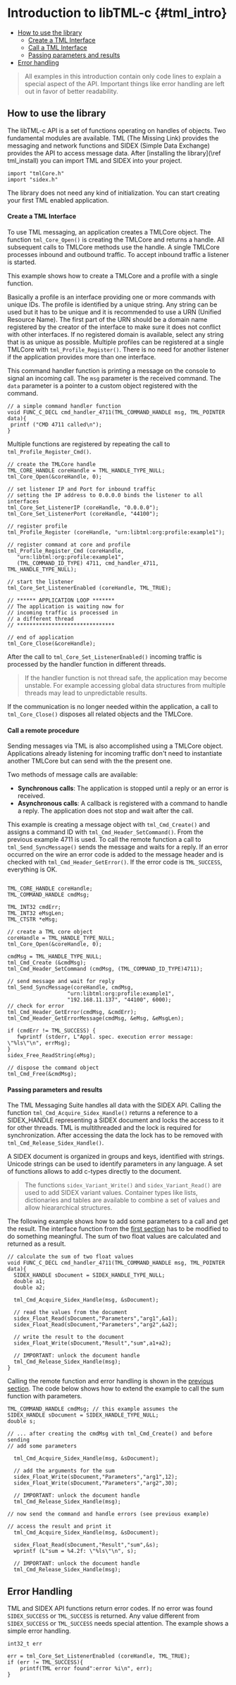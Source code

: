 # Introduction to libTML-c {#tml_intro}

* [How to use the library](#howtouse)
	* [Create a TML Interface](#createTMLInterface)
	* [Call a TML Interface](#callTMLcommand)
	* [Passing parameters and results](#PassTMLParam)
* [Error handling](#errHandling)

> All examples in this introduction contain only code lines to explain a special aspect of the API. Important things like error handling are left out in favor of better readability. 

<a name="howtouse"></a>
## How to use the library ##

The libTML-c API is a set of functions operating on handles of objects. Two fundamental modules are available. TML (The Missing Link) provides the messaging and network functions and SIDEX (Simple Data Exchange) provides the API to access message data. After [installing the library](\ref tml_install) you can import TML and SIDEX into your project.

~~~~{.c}
import "tmlCore.h"
import "sidex.h"
~~~~

The library does not need any kind of initialization. You can start creating your first TML enabled application.

<a name="createTMLInterface"></a>
#### Create a TML Interface ###

To use TML messaging, an application creates a TMLCore object. The function `tml_Core_Open()` is creating the TMLCore and returns a handle. All subsequent calls to TMLCore methods use the handle. A single TMLCore processes inbound and outbound traffic. To accept inbound traffic a listener is started. 

This example shows how to create a TMLCore and a profile with a single function. 

Basically a profile is an interface providing one or more commands with unique IDs. The profile is identified by a unique string. Any string can be used but it has to be unique and it is recommended to use a URN (Unified Resource Name). The first part of the URN should be a domain name registered by the creator of the interface to make sure it does not conflict with other interfaces. If no registered domain is available, select any string that is as unique as possible. 
Multiple profiles can be registered at a single TMLCore with `tml_Profile_Register()`. There is no need for another listener if the application provides more than one interface.


This command handler function is printing a message on the console to signal an incoming call. The `msg` parameter is the received command. The `data` parameter is a pointer to a custom object registered with the command. 

~~~~{.c}
// a simple command handler function
void FUNC_C_DECL cmd_handler_4711(TML_COMMAND_HANDLE msg, TML_POINTER data){
 printf ("CMD 4711 called\n");
} 
~~~~

Multiple functions are registered by repeating the call to `tml_Profile_Register_Cmd()`. 

~~~~{.c}
// create the TMLCore handle
TML_CORE_HANDLE coreHandle = TML_HANDLE_TYPE_NULL;
tml_Core_Open(&coreHandle, 0);

// set listener IP and Port for inbound traffic
// setting the IP address to 0.0.0.0 binds the listener to all interfaces
tml_Core_Set_ListenerIP (coreHandle, "0.0.0.0");
tml_Core_Set_ListenerPort (coreHandle, "44100");

// register profile
tml_Profile_Register (coreHandle, "urn:libtml:org:profile:example1");

// register command at core and profile
tml_Profile_Register_Cmd (coreHandle,
   "urn:libtml:org:profile:example1",
   (TML_COMMAND_ID_TYPE) 4711, cmd_handler_4711, TML_HANDLE_TYPE_NULL);

// start the listener
tml_Core_Set_ListenerEnabled (coreHandle, TML_TRUE);

// ****** APPLICATION LOOP *******
// The application is waiting now for
// incoming traffic is processed in 
// a different thread
// *******************************

// end of application
tml_Core_Close(&coreHandle);
~~~~

After the call to `tml_Core_Set_ListenerEnabled()` incoming traffic is processed by the handler function in different threads.

> If the handler function is not thread safe, the application may become unstable. For example accessing global data structures from multiple threads may lead to unpredictable results.

If the communication is no longer needed within the application, a call to `tml_Core_Close()` disposes all related objects and the TMLCore.

<a name="callTMLcommand"></a>
#### Call a remote procedure ####

Sending messages via TML is also accomplished using a TMLCore object. Applications already listening for incoming traffic don't need to instantiate another TMLCore but can send with the the present one. 

Two methods of message calls are available:
- **Synchronous calls**: The application is stopped until a reply or an error is received.
- **Asynchronous calls**: A callback is registered with a command to handle a reply. The application does not stop and wait after the call.

This example is creating a message object with `tml_Cmd_Create()` and assigns a command ID with `tml_Cmd_Header_SetCommand()`. From the previous example 4711 is used. To call the remote function a call to `tml_Send_SyncMessage()` sends the message and waits for a reply. If an error occurred on the wire an error code is added to the message header and is checked with `tml_Cmd_Header_GetError()`. If the error code is `TML_SUCCESS`, everything is OK. 

~~~~{.c}

TML_CORE_HANDLE coreHandle;
TML_COMMAND_HANDLE cmdMsg;

TML_INT32 cmdErr;
TML_INT32 eMsgLen;
TML_CTSTR *eMsg;

// create a TML core object
coreHandle = TML_HANDLE_TYPE_NULL;
tml_Core_Open(&coreHandle, 0);

cmdMsg = TML_HANDLE_TYPE_NULL;
tml_Cmd_Create (&cmdMsg);
tml_Cmd_Header_SetCommand (cmdMsg, (TML_COMMAND_ID_TYPE)4711);

// send message and wait for reply
tml_Send_SyncMessage(coreHandle, cmdMsg,
                   "urn:libtml:org:profile:example1",
                   "192.168.11.137", "44100", 6000);
// check for error
tml_Cmd_Header_GetError(cmdMsg, &cmdErr);
tml_Cmd_Header_GetErrorMessage(cmdMsg, &eMsg, &eMsgLen);

if (cmdErr != TML_SUCCESS) {
   fwprintf (stderr, L"Appl. spec. execution error message: \"%ls\"\n", errMsg);
}
sidex_Free_ReadString(eMsg);

// dispose the command object
tml_Cmd_Free(&cmdMsg);
~~~~

<a name="PassTMLParam"></a>
#### Passing parameters and results ####

The TML Messaging Suite handles all data with the SIDEX API. Calling the function `tml_Cmd_Acquire_Sidex_Handle()` returns a reference to a SIDEX_HANDLE representing a SIDEX document and locks the access to it for other threads. TML is multithreaded and the lock is required for synchronization. After accessing the data the lock has to be removed with `tml_Cmd_Release_Sidex_Handle()`.

A SIDEX document is organized in groups and keys, identified with strings. Unicode strings can be used to identify parameters in any language. A set of functions allows to add c-types directly to the document. 

> The functions `sidex_Variant_Write()` and `sidex_Variant_Read()` are used to add SIDEX variant values. Container types like lists, dictionaries and tables are available to combine a set of values and allow hieararchical structures. 

The following example shows how to add some parameters to a call and get the result. The interface function from the [first section](#createTMLInterface) has to be modified to do something meaningful. The sum of two float values are calculated and returned as a result.

~~~~{.c}
// calculate the sum of two float values
void FUNC_C_DECL cmd_handler_4711(TML_COMMAND_HANDLE msg, TML_POINTER data){
  SIDEX_HANDLE sDocument = SIDEX_HANDLE_TYPE_NULL; 
  double a1;
  double a2;

  tml_Cmd_Acquire_Sidex_Handle(msg, &sDocument);

  // read the values from the document
  sidex_Float_Read(sDocument,"Parameters","arg1",&a1);
  sidex_Float_Read(sDocument,"Parameters","arg2",&a2);

  // write the result to the document
  sidex_Float_Write(sDocument,"Result","sum",a1+a2);

  // IMPORTANT: unlock the document handle
  tml_Cmd_Release_Sidex_Handle(msg);
} 
~~~~

Calling the remote function and error handling is shown in the [previous section](#callTMLcommand). The code below shows how to extend the example to call the sum function with parameters.

~~~~{.c}
TML_COMMAND_HANDLE cmdMsg; // this example assumes the 
SIDEX_HANDLE sDocument = SIDEX_HANDLE_TYPE_NULL;
double s;

// ... after creating the cmdMsg with tml_Cmd_Create() and before sending
// add some parameters

  tml_Cmd_Acquire_Sidex_Handle(msg, &sDocument);

  // add the arguments for the sum
  sidex_Float_Write(sDocument,"Parameters","arg1",12);
  sidex_Float_Write(sDocument,"Parameters","arg2",30);

  // IMPORTANT: unlock the document handle
  tml_Cmd_Release_Sidex_Handle(msg);

// now send the command and handle errors (see previous example)

// access the result and print it
  tml_Cmd_Acquire_Sidex_Handle(msg, &sDocument);

  sidex_Float_Read(sDocument,"Result","sum",&s);
  wprintf (L"sum = %4.2f: \"%ls\"\n", s);
  
  // IMPORTANT: unlock the document handle
  tml_Cmd_Release_Sidex_Handle(msg);
~~~~
 

<a name="errHandling"></a>
## Error Handling ##

TML and SIDEX API functions return error codes. If no error was found `SIDEX_SUCCESS` or `TML_SUCCESS` is returned. Any value different from `SIDEX_SUCCESS` or `TML_SUCCESS` needs special attention. 
The example shows a simple error handling.

~~~~{.c}
int32_t err

err = tml_Core_Set_ListenerEnabled (coreHandle, TML_TRUE);
if (err != TML_SUCCESS){
	printf(TML error found":error %i\n", err); 
}
~~~~
